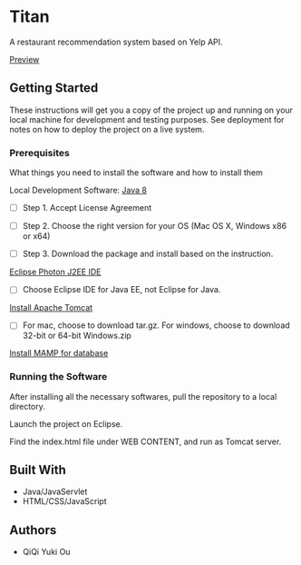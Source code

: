 # Titan

A restaurant recommendation system based on Yelp API.

[Preview](https://cdn.discordapp.com/attachments/388560743802470410/491102232805113866/unknown.png)

## Getting Started

These instructions will get you a copy of the project up and running on your local machine for development and testing purposes. See deployment for notes on how to deploy the project on a live system.

### Prerequisites

What things you need to install the software and how to install them


Local Development Software: 
[Java 8](http://www.oracle.com/technetwork/java/javase/downloads/jdk8-downloads-2133151.html)

- [ ] Step 1. Accept License Agreement

- [ ] Step 2. Choose the right version for your OS (Mac OS X, Windows x86 or x64)

- [ ] Step 3. Download the package and install based on the instruction. 

[Eclipse Photon J2EE IDE](https://www.eclipse.org/downloads/)

- [ ] Choose Eclipse IDE for Java EE, not Eclipse for Java.

[Install Apache Tomcat](http://tomcat.apache.org/download-90.cgi)
- [ ] For mac, choose to download tar.gz. For windows, choose to download 32-bit or 64-bit Windows.zip

[Install MAMP for database](https://www.mamp.info/en/downloads/)

### Running the Software

After installing all the necessary softwares, pull the repository to a local directory.

Launch the project on Eclipse. 

Find the index.html file under WEB CONTENT, and run as Tomcat server.

## Built With

* Java/JavaServlet
* HTML/CSS/JavaScript

## Authors

* QiQi Yuki Ou


